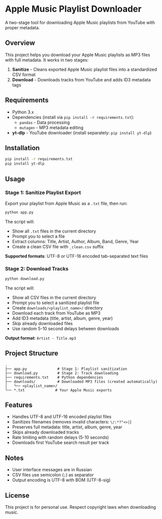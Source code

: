 # Apple Music Playlist Downloader

A two-stage tool for downloading Apple Music playlists from YouTube with proper metadata.

## Overview

This project helps you download your Apple Music playlists as MP3 files with full metadata. It works in two stages:

1. **Sanitize** - Cleans exported Apple Music playlist files into a standardized CSV format
2. **Download** - Downloads tracks from YouTube and adds ID3 metadata tags

## Requirements

- Python 3.x
- Dependencies (install via `pip install -r requirements.txt`):
  - `pandas` - Data processing
  - `mutagen` - MP3 metadata editing
- **yt-dlp** - YouTube downloader (install separately: `pip install yt-dlp`)

## Installation

```bash
pip install -r requirements.txt
pip install yt-dlp
```

## Usage

### Stage 1: Sanitize Playlist Export

Export your playlist from Apple Music as a `.txt` file, then run:

```bash
python app.py
```

The script will:
- Show all `.txt` files in the current directory
- Prompt you to select a file
- Extract columns: Title, Artist, Author, Album, Band, Genre, Year
- Create a clean CSV file with `_clean.csv` suffix

**Supported formats**: UTF-8 or UTF-16 encoded tab-separated text files

### Stage 2: Download Tracks

```bash
python download.py
```

The script will:
- Show all CSV files in the current directory
- Prompt you to select a sanitized playlist file
- Create `downloads/<playlist_name>/` directory
- Download each track from YouTube as MP3
- Add ID3 metadata (title, artist, album, genre, year)
- Skip already downloaded files
- Use random 5-10 second delays between downloads

**Output format**: `Artist - Title.mp3`

## Project Structure

```
.
├── app.py              # Stage 1: Playlist sanitization
├── download.py         # Stage 2: Track downloading
├── requirements.txt    # Python dependencies
├── downloads/          # Downloaded MP3 files (created automatically)
│   └── <playlist_name>/
└── *.txt              # Your Apple Music exports
```

## Features

- Handles UTF-8 and UTF-16 encoded playlist files
- Sanitizes filenames (removes invalid characters: `\/:*?"<>|`)
- Preserves full metadata: title, artist, album, genre, year
- Skips already downloaded tracks
- Rate limiting with random delays (5-10 seconds)
- Downloads first YouTube search result per track

## Notes

- User interface messages are in Russian
- CSV files use semicolon (`;`) as separator
- Output encoding is UTF-8 with BOM (UTF-8-sig)

## License

This project is for personal use. Respect copyright laws when downloading music.
